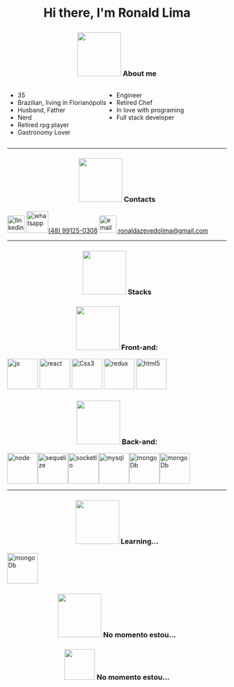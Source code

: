 # <p align="center" >Hi there, I'm Ronald Lima</p>

### <p align="center" > <img src="https://capricho.abril.com.br/wp-content/uploads/2016/07/picgifs-the-hobbit-an-unexpected-journey-811999.gif" width="100px" /> About me </p>

<div style="display:flex;flex-direction:row;">

<div>
<ul>
<li>35</li>
<li>Brazilian, living in Florianópolis</li>
<li>Husband, Father</li>
<li>Nerd</li>
<li>Retired rpg player</li>
<li>Gastronomy Lover</li>
</ul>
</div>

<div>
<ul>
<li>Engineer</li>
<li>Retired Chef</li>
<li>In love with programing</li>
<li>Full stack developer</li>
</ul>
</div>

</div>

---

### <p align="center" > <img src="https://64.media.tumblr.com/627e4d42ad13ca941d81a353c872cd26/tumblr_pk5uhs3t011s3ca4no4_r1_500.gifv" width="100px" /> Contacts </p>

<span style="display:felx">
<a href="https://www.linkedin.com/in/ronald-limaa" target="_blank"><img width="40px" alt="linkedin" src="https://www.flaticon.com/svg/vstatic/svg/174/174857.svg?token=exp=1614024674~hmac=080085b416e9a57fdf882c05a4ea7ce3" /></a>
</span>

<span>
<a href="https://www.linkedin.com/in/ronald-limaa" target="_blank"><img width="50px" alt="whatsapp" src="https://www.ccbeusorocaba.com.br/wp-content/uploads/2020/02/4705398-whatsapp-logo-download-whatsapp-png-download-670503-free-whatsapp-logo-png-900_520_preview.jpg" />(48) 99125-0308</a>
</span>

<span>
<a href="https://www.linkedin.com/in/ronald-limaa" target="_blank"><img width="40px" alt="email" src="https://i.pinimg.com/564x/bb/18/bd/bb18bdbbef437b2d50518db5a8292c94.jpg" />  ronaldazevedolima@gmail.com</a>
</span>

---

### <p align="center" > <img src="https://64.media.tumblr.com/e96a113e396766ed60de4e0258f39c73/tumblr_inline_ohid4m7Ko41rp269s_500.gifv" width="100px" /> Stacks </p>

### <p align="center" > <img src="https://i.imgur.com/ECe01GQ.gif" width="100px" /> Front-and: </p>

<span style="display:inline-block">
<span>
<img width="70px" alt="js" src="https://upload.wikimedia.org/wikipedia/commons/thumb/9/99/Unofficial_JavaScript_logo_2.svg/1200px-Unofficial_JavaScript_logo_2.svg.png" />
</span>

<span>
<img width="70px" alt="react" src="https://upload.wikimedia.org/wikipedia/commons/thumb/a/a7/React-icon.svg/1280px-React-icon.svg.png" />
</span>

<span>
<img width="70px" alt="Css3" src="https://miro.medium.com/max/280/1*xfJlmNB_-rAJAJzBNKanlQ.jpeg" />
</span>

<span>
<img width="70px" alt="redux" src="https://img2.gratispng.com/20181122/fzo/kisspng-redux-react-javascript-library-application-softwar-egghead-intro-to-redux-5bf74afc404894.3460027115429332442633.jpg" />
</span>

<span>
<img width="70px" alt="html5" src="https://upload.wikimedia.org/wikipedia/commons/6/61/HTML5_logo_and_wordmark.svg" />
</span>
</span>

### <p align="center" > <img src="https://i.imgur.com/zeVEmWE.gif" width="100px" /> Back-and: </p>

<span style="display:flex">
<span>
<img width="70px" alt="node" src="https://brandeps.com/logo-download/N/Node-JS-logo-vector-01.svg" />
</span>

<span>
<img width="70px" alt="sequelize" src="https://google.github.io/sqlcommenter/images/sequelize-logo.png" />
</span>

<span>
<img width="70px" alt="socketIo" src="https://blog.daydevelops.com/storage/cover/2019/11/24/P7ruVkm1evJ0iTabU3zOW7RZcmlPwZZwzH0626JO.png" />
</span>

<span>
<img width="70px" alt="mysql" src="https://www.elearningworld.org/wp-content/uploads/2019/04/MySQL.svg.png" />
</span>

<span>
<img width="70px" alt="mongoDb" src="https://media.glassdoor.com/sql/433703/mongodb-squarelogo-1564695792753.png" />
</span>

<span>
<img width="70px" alt="mongoDb" src="https://seekicon.com/free-icon-download/heroku-icon_4.svg" />
</span>
</span>

---

### <p align="center" > <img src="https://capricho.abril.com.br/wp-content/uploads/2016/07/tumblr_inline_mmokjpatww1qz4rgp.gif" width="100px" /> Learning... </p>

<span>
<img width="70px" alt="mongoDb" src="https://upload.wikimedia.org/wikipedia/commons/thumb/c/c3/Python-logo-notext.svg/110px-Python-logo-notext.svg.png" />
</span>

### <p align="center" > <img src="https://24.media.tumblr.com/tumblr_m7iqw4hhCl1qgzdhjo3_500.gif" width="100px" /> No momento estou... </p>

### <p align="center" > <img src="https://pa1.narvii.com/6691/ff377b75c048b9d4b97f5f6a8b05618cdd18d845_hq.gif" width="70px" /> No momento estou... </p>
